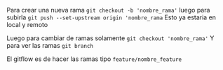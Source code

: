 Para crear una nueva rama `git checkout -b 'nombre_rama'`
luego para subirla `git push --set-upstream origin 'nombre_rama`
Esto ya estaria en local y remoto

Luego para cambiar de ramas solamente `git checkout 'nombre_rama'`
Y para ver las ramas `git branch`

El gitflow es de hacer las ramas tipo `feature/nombre_feature`

